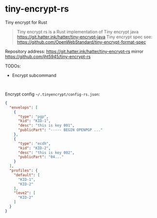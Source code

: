 # tiny-encrypt-rs

Tiny encrypt for Rust

> Tiny encrypt rs is a Rust implementation of Tiny encrypt java https://git.hatter.ink/hatter/tiny-encrypt-java
> Tiny encrypt spec see: https://github.com/OpenWebStandard/tiny-encrypt-format-spec

Repository address: https://git.hatter.ink/hatter/tiny-encrypt-rs mirror https://github.com/jht5945/tiny-encrypt-rs

TODOs:

* Encrypt subcommand

<br>

Encrypt config `~/.tinyencrypt/config-rs.json`:

```json
{
  "envelops": [
    {
      "type": "pgp",
      "kid": "KID-1",
      "desc": "this is key 001",
      "publicPart": "----- BEGIN OPENPGP ..."
    },
    {
      "type": "ecdh",
      "kid": "KID-2",
      "desc": "this is key 002",
      "publicPart": "04..."
    }
  ],
  "profiles": {
    "default": [
      "KID-1",
      "KID-2"
    ],
    "leve2": [
      "KID-2"
    ]
  }
}
```
